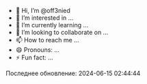 - 👋 Hi, I’m @off3nied
- 👀 I’m interested in ...
- 🌱 I’m currently learning ...
- 💞️ I’m looking to collaborate on ...
- 📫 How to reach me ...
- 😄 Pronouns: ...
- ⚡ Fun fact: ...

<!---
off3nied/off3nied is a ✨ special ✨ repository because its `README.md` (this file) appears on your GitHub profile.
You can click the Preview link to take a look at your changes.
--->
Последнее обновление: 2024-06-15 02:44:44
